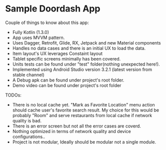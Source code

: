 # Sample Doordash App
Couple of things to know about this app:
- Fully Kotlin (1.3.0)
- App uses MVVM pattern.
- Uses Dagger, Retrofit, Glide, RX, Jetpack and new Material components
- Handles no data cases and there is an initial UX to load the data.
- Item layout's UX leverages Constaint layout
- Tablet specific screens minimally has been covered.
- Units tests can be found under "test" folder(nothing unexpected here!).
- Implemented using Android Studio version 3.2.1 (latest version from stable channel)
- A Debug apk can be found under project's root folder.
- Demo video can be found under project's root folder

TODOs:
- There is no local cache yet. "Mark as Favorite Location" menu action should cache user's favorite search result.
My choice for this would be probably "Room" and serve restaurants from local cache if network quality is bad.
- There is an error screen but not all the error cases are coverd.
- Nothing optimized in terms of network quality and device configurations..
- Project is not modular, Ideally should be modular not a single module.
